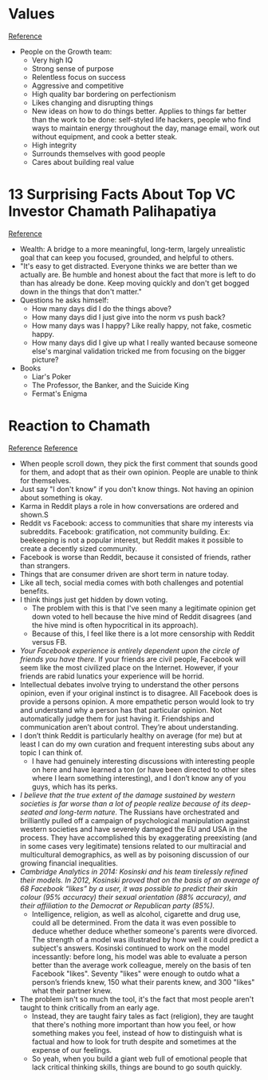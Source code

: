 # Values
[Reference](https://medium.com/@chamath/values-1d00431c35f1)

- People on the Growth team:
  - Very high IQ
  - Strong sense of purpose
  - Relentless focus on success
  - Aggressive and competitive
  - High quality bar bordering on perfectionism
  - Likes changing and disrupting things
  - New ideas on how to do things better. Applies to things far better than the work to be done: self-styled life hackers, people who find ways to maintain energy throughout the day, manage email, work out without equipment, and cook a better steak.
  - High integrity
  - Surrounds themselves with good people
  - Cares about building real value

# 13 Surprising Facts About Top VC Investor Chamath Palihapatiya
[Reference](https://www.inc.com/larry-kim/13-surprising-facts-about-top-vc-investor-chamath-palihapitiya.html)

- Wealth: A bridge to a more meaningful, long-term, largely unrealistic goal that can keep you focused, grounded, and helpful to others.
- "It's easy to get distracted. Everyone thinks we are better than we actually are. Be humble and honest about the fact that more is left to do than has already be done. Keep moving quickly and don't get bogged down in the things that don't matter."
- Questions he asks himself:
  - How many days did I do the things above?
  - How many days did I just give into the norm vs push back?
  - How many days was I happy? Like really happy, not fake, cosmetic happy.
  - How many days did I give up what I really wanted because someone else's marginal validation tricked me from focusing on the bigger picture?
- Books
  - Liar's Poker
  - The Professor, the Banker, and the Suicide King
  - Fermat's Enigma


# Reaction to Chamath
[Reference](https://www.reddit.com/r/videos/comments/7j31he/former_facebook_exec_i_think_we_have_created/)
[Reference](https://www.reddit.com/r/Documentaries/comments/7m7o3r/former_facebook_exec_i_think_we_have_created/)

- When people scroll down, they pick the first comment that sounds good for them, and adopt that as their own opinion. People are unable to think for themselves.
- Just say "I don't know" if you don't know things. Not having an opinion about something is okay.
- Karma in Reddit plays a role in how conversations are ordered and shown.S
- Reddit vs Facebook: access to communities that share my interests via subreddits. Facebook: gratification, not community building. Ex: beekeeping is not a popular interest, but Reddit makes it possible to create a decently sized community.
- Facebook is worse than Reddit, because it consisted of friends, rather than strangers.
- Things that are consumer driven are short term in nature today.
- Like all tech, social media comes with both challenges and potential benefits.
- I think things just get hidden by down voting.
  - The problem with this is that I've seen many a legitimate opinion get down voted to hell because the hive mind of Reddit disagrees (and the hive mind is often hypocritical in its approach).
  - Because of this, I feel like there is a lot more censorship with Reddit versus FB.
- *Your Facebook experience is entirely dependent upon the circle of friends you have there.* If your friends are civil people, Facebook will seem like the most civilized place on the Internet. However, if your friends are rabid lunatics your experience will be horrid.
- Intellectual debates involve trying to understand the other persons opinion, even if your original instinct is to disagree. All Facebook does is provide a persons opinion. A more empathetic person would look to try and understand why a person has that particular opinion. Not automatically judge them for just having it. Friendships and communication aren’t about control. They’re about understanding.
- I don’t think Reddit is particularly healthy on average (for me) but at least I can do my own curation and frequent interesting subs about any topic I can think of.
  - I have had genuinely interesting discussions with interesting people on here and have learned a ton (or have been directed to other sites where I learn something interesting), and I don’t know any of you guys, which has its perks.
- *I believe that the true extent of the damage sustained by western societies is far worse than a lot of people realize because of its deep-seated and long-term nature.* The Russians have orchestrated and brilliantly pulled off a campaign of psychological manipulation against western societies and have severely damaged the EU and USA in the process. They have accomplished this by exaggerating preexisting (and in some cases very legitimate) tensions related to our multiracial and multicultural demographics, as well as by poisoning discussion of our growing financial inequalities.
- *Cambridge Analytics in 2014: Kosinski and his team tirelessly refined their models. In 2012, Kosinski proved that on the basis of an average of 68 Facebook “likes” by a user, it was possible to predict their skin colour (95% accuracy) their sexual orientation (88% accuracy), and their affiliation to the Democrat or Republican party (85%).*
  - Intelligence, religion, as well as alcohol, cigarette and drug use, could all be determined. From the data it was even possible to deduce whether deduce whether someone's parents were divorced. The strength of a model was illustrated by how well it could predict a subject's answers. Kosinski continued to work on the model incessantly: before long, his model was able to evaluate a person better than the average work colleague, merely on the basis of ten Facebook "likes". Seventy "likes" were enough to outdo what a person’s friends knew, 150 what their parents knew, and 300 "likes" what their partner knew.
- The problem isn't so much the tool, it's the fact that most people aren't taught to think critically from an early age.
  - Instead, they are taught fairy tales as fact (religion), they are taught that there's nothing more important than how you feel, or how something makes you feel, instead of how to distinguish what is factual and how to look for truth despite and sometimes at the expense of our feelings.
  - So yeah, when you build a giant web full of emotional people that lack critical thinking skills, things are bound to go south quickly.

